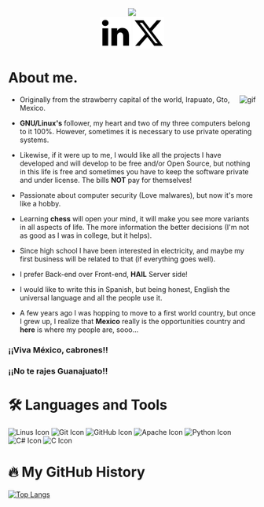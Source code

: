 <!-- ------------------------------------------------------------------------------------------------------------- -->
<!-- HEADER -->
<div align="center">
  <div>
    <image src= "src/gifts/tux-code.gif"/>
  </div>
  <!-- SOCIAL MEDIA BOTTOMS -->
  <div id="badges">
    <!-- <img alt="Static Badge" src="https://img.shields.io/badge/Max%20Ruiz-Blue?style=flat&logo=LinkedIn&logoColor=%23FFFFFF&labelColor=rgb(0%2C%20141%2C%20218)&color=%23FFFFFF&cacheSeconds=15">
    <img alt="Static Badge" src="https://img.shields.io/badge/El%20Suburban-white?style=flat&logo=X&logoColor=%23FFFFFF&labelColor=%23000000&color=%23FFFFFF&cacheSeconds=15"> -->
    <a src="https://www.linkedin.com/in/maximiliano-ruiz-manjarrez-74b931238/"><img alt="Static Badge" src="src/gifts/linkedin.svg">
    <img alt="Static Badge" src="src/gifts/x.svg">
  </div>
</div>
<!-- ------------------------------------------------------------------------------------------------------------- -->

<!-- ------------------------------------------------------------------------------------------------------------- -->
<!-- ABOUT ME -->
# About me.
<picture>
  <img align="right" alt="gif" src="https://media.giphy.com/media/v1.Y2lkPTc5MGI3NjExeXgwaWVqZGk0cW9qbjdnOWFzdXhvZzI3aGFtbnEyZWExN3RjOTdmayZlcD12MV9pbnRlcm5hbF9naWZfYnlfaWQmY3Q9Zw/4Zgy9QqzWU8C3ugvCa/giphy.gif">
</picture>

- Originally from the strawberry capital of the world, Irapuato, Gto, Mexico.

- **GNU/Linux's** follower, my heart and two of my three computers belong to it 100%.
  However, sometimes it is necessary to use private operating systems.

- Likewise, if it were up to me, I would like all the projects I have developed and will develop to be 
  free and/or Open Source, but nothing in this life is free and sometimes you have to keep the software 
  private and under license. The bills **NOT** pay for themselves!

- Passionate about computer security (Love malwares), but now it's more like a hobby.

- Learning **chess** will open your mind, it will make you see more variants in all aspects of life.
  The more information the better decisions (I'm not as good as I was in college, but it helps).

- Since high school I have been interested in electricity, and maybe my first business will be related to that 
  (if everything goes well).

- I prefer Back-end over Front-end, **HAIL** Server side!

- I would like to write this in Spanish, but being honest, English the universal language and all the people use it.

- A few years ago I was hopping to move to a first world country, but once I grew up, I realize that **Mexico** really is the opportunities country and **here** is where my people are, sooo...


### ¡¡Viva México, cabrones!!
### ¡¡No te rajes Guanajuato!!

<!-- ------------------------------------------------------------------------------------------------------------- -->

<!-- ------------------------------------------------------------------------------------------------------------- -->
<!-- TOOLS -->
# :hammer_and_wrench: Languages and Tools

<div>
  <image src="https://github.com/devicons/devicon/blob/master/icons/linux/linux-original.svg" title="Linus Icon" alt="Linus Icon" width="40" heigh="40"/>
  <image src="https://github.com/devicons/devicon/blob/master/icons/git/git-original.svg" title="Git Icon" alt="Git Icon" width="40" heigh="40"/>
  <image src="https://github.com/devicons/devicon/blob/master/icons/github/github-original.svg" title="GitHub Icon" alt="GitHub Icon" width="40" heigh="40"/>
  <image src="https://github.com/devicons/devicon/blob/master/icons/apache/apache-original-wordmark.svg" title="Apache Icon" alt="Apache Icon" width="40" heigh="40"/>
  <image src="https://github.com/devicons/devicon/blob/master/icons/python/python-original.svg" title="Python Icon" alt="Python Icon" width="40" heigh="40"/>
  <image src="https://github.com/devicons/devicon/blob/master/icons/csharp/csharp-original.svg" title="C# Icon" alt="C# Icon" width="40" heigh="40"/>
  <image src="https://github.com/devicons/devicon/blob/master/icons/c/c-original.svg" title="C Icon" alt="C Icon" width="40" heigh="40"/>
</div>
<!-- ------------------------------------------------------------------------------------------------------------- -->

<!-- ------------------------------------------------------------------------------------------------------------- -->
<!-- STATS -->
# :fire: My GitHub History
[![Top Langs](https://github-readme-stats.vercel.app/api/top-langs/?username=maxexee)](https://github.com/maxexee/github-readme-stats)